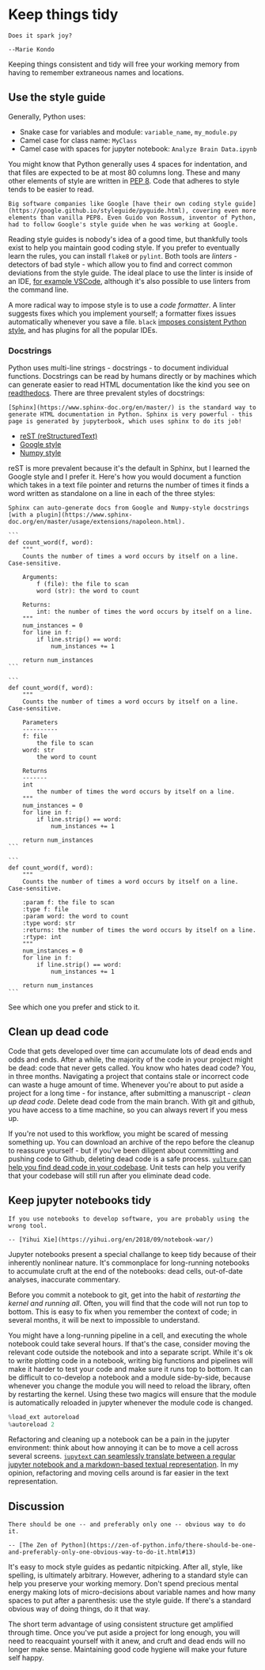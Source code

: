 # Keep things tidy

```{epigraph}
Does it spark joy?

--Marie Kondo
```

Keeping things consistent and tidy will free your working memory from having to remember extraneous names and locations.

## Use the style guide

Generally, Python uses:

* Snake case for variables and module: `variable_name`, `my_module.py`
* Camel case for class name: `MyClass`
* Camel case with spaces for jupyter notebook: `Analyze Brain Data.ipynb`

You might know that Python generally uses 4 spaces for indentation, and that files are expected to be at most 80 columns long. These and many other elements of style are written in [PEP 8](https://www.python.org/dev/peps/pep-0008/). Code that adheres to style tends to be easier to read.

```{note}
Big software companies like Google [have their own coding style guide](https://google.github.io/styleguide/pyguide.html), covering even more elements than vanilla PEP8. Even Guido von Rossum, inventor of Python, had to follow Google's style guide when he was working at Google.
```

Reading style guides is nobody's idea of a good time, but thankfully tools exist to help you maintain good coding style. If you prefer to eventually learn the rules, you can install `flake8` or `pylint`. Both tools are *linters* - detectors of bad style - which allow you to find and correct common deviations from the style guide. The ideal place to use the linter is inside of an IDE, [for example VSCode](https://code.visualstudio.com/docs/python/linting), although it's also possible to use linters from the command line. 

A more radical way to impose style is to use a *code formatter*. A linter suggests fixes which you implement yourself; a formatter fixes issues automatically whenever you save a file. `black` [imposes consistent Python style](https://github.com/psf/black), and has plugins for all the popular IDEs.

### Docstrings

Python uses multi-line strings - docstrings - to document individual functions. Docstrings can be read by humans directly or by machines which can generate easier to read HTML documentation like the kind you see on [readthedocs](https://docs.readthedocs.io/en/stable/). There are three prevalent styles of docstrings:

```{margin}
[Sphinx](https://www.sphinx-doc.org/en/master/) is the standard way to generate HTML documentation in Python. Sphinx is very powerful - this page is generated by jupyterbook, which uses sphinx to do its job!
```

* [reST (reStructuredText)](https://sphinx-rtd-tutorial.readthedocs.io/en/latest/docstrings.html)
* [Google style](https://sphinxcontrib-napoleon.readthedocs.io/en/latest/example_google.html)
* [Numpy style](https://sphinxcontrib-napoleon.readthedocs.io/en/latest/example_numpy.html)

reST is more prevalent because it's the default in Sphinx, but I learned the Google style and I prefer it. Here's how you would document a function which takes in a text file pointer and returns the number of times it finds a word written as standalone on a line in each of the three styles:

```{margin}
Sphinx can auto-generate docs from Google and Numpy-style docstrings [with a plugin](https://www.sphinx-doc.org/en/master/usage/extensions/napoleon.html).
```

````{tabbed} Google-style
```
def count_word(f, word):
    """
    Counts the number of times a word occurs by itself on a line. Case-sensitive.

    Arguments:
        f (file): the file to scan
        word (str): the word to count

    Returns:
        int: the number of times the word occurs by itself on a line.
    """
    num_instances = 0
    for line in f:
        if line.strip() == word:
            num_instances += 1

    return num_instances
```
````

````{tabbed} Numpy-style
```
def count_word(f, word):
    """
    Counts the number of times a word occurs by itself on a line. Case-sensitive.

    Parameters
    ----------
    f: file
        the file to scan
    word: str
        the word to count

    Returns
    -------
    int
        the number of times the word occurs by itself on a line.
    """
    num_instances = 0
    for line in f:
        if line.strip() == word:
            num_instances += 1

    return num_instances
```
````

````{tabbed} reST
```
def count_word(f, word):
    """
    Counts the number of times a word occurs by itself on a line. Case-sensitive.

    :param f: the file to scan
    :type f: file
    :param word: the word to count
    :type word: str
    :returns: the number of times the word occurs by itself on a line.
    :rtype: int
    """
    num_instances = 0
    for line in f:
        if line.strip() == word:
            num_instances += 1

    return num_instances
```
````

See which one you prefer and stick to it.

## Clean up dead code

Code that gets developed over time can accumulate lots of dead ends and odds and ends. After a while, the majority of the code in your project might be dead: code that never gets called. You know who hates dead code? You, in three months. Navigating a project that contains stale or incorrect code can waste a huge amount of time. Whenever you're about to put aside a project for a long time - for instance, after submitting a manuscript - *clean up dead code*. Delete dead code from the main branch. With git and github, you have access to a time machine, so you can always revert if you mess up. 

If you're not used to this workflow, you might be scared of messing something up. You can download an archive of the repo before the cleanup to reassure yourself - but if you've been diligent about committing and pushing code to Github, deleting dead code is a safe process. [`vulture` can help you find dead code in your codebase](https://github.com/jendrikseipp/vulture). Unit tests can help you verify that your codebase will still run after you eliminate dead code.

## Keep jupyter notebooks tidy

```{epigraph}
If you use notebooks to develop software, you are probably using the wrong tool. 

-- [Yihui Xie](https://yihui.org/en/2018/09/notebook-war/)
```

Jupyter notebooks present a special challange to keep tidy because of their inherently nonlinear nature. It's commonplace for long-running notebooks to accumulate cruft at the end of the notebooks: dead cells, out-of-date analyses, inaccurate commentary. 

Before you commit a notebook to git, get into the habit of *restarting the kernel and running all*. Often, you will find that the code will not run top to bottom. This is easy to fix when you remember the context of code; in several months, it will be next to impossible to understand.

You might have a long-running pipeline in a cell, and executing the whole notebook could take several hours. If that's the case, consider moving the relevant code outside the notebook and into a separate script. While it's ok to write plotting code in a notebook, writing big functions and pipelines will make it harder to test your code and make sure it runs top to bottom. It can be difficult to co-develop a notebook and a module side-by-side, because whenever you change the module you will need to reload the library, often by restarting the kernel. Using these two magics will ensure that the module is automatically reloaded in jupyter whenever the module code is changed.

```python
%load_ext autoreload
%autoreload 2
```
Refactoring and cleaning up a notebook can be a pain in the jupyter environment: think about how annoying it can be to move a cell across several screens. [`jupytext` can seamlessly translate between a regular jupyter notebook and a markdown-based textual representation](https://github.com/mwouts/jupytext). In my opinion, refactoring and moving cells around is far easier in the text representation.

## Discussion

```epigraph
There should be one -- and preferably only one -- obvious way to do it.

-- [The Zen of Python](https://zen-of-python.info/there-should-be-one-and-preferably-only-one-obvious-way-to-do-it.html#13)
```

It's easy to mock style guides as pedantic nitpicking. After all, style, like spelling, is ultimately arbitrary. However, adhering to a standard style can help you preserve your working memory. Don't spend precious mental energy making lots of micro-decisions about variable names and how many spaces to put after a parenthesis: use the style guide. If there's a standard obvious way of doing things, do it that way. 

The short term advantage of using consistent structure get amplified through time. Once you've put aside a project for long enough, you will need to reacquaint yourself with it anew, and cruft and dead ends will no longer make sense. Maintaining good code hygiene will make your future self happy.